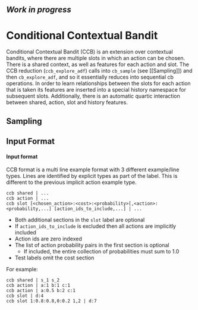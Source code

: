 ## _Work in progress_

# Conditional Contextual Bandit

Conditional Contextual Bandit (CCB) is an extension over contextual bandits, where there are multiple slots in which an action can be chosen. There is a shared context, as well as features for each action and slot. The CCB reduction (`ccb_explore_adf`) calls into `cb_sample` (see [[Sampling]]) and then `cb_explore_adf`, and so it essentially reduces into sequential cb operations. In order to learn relationships between the slots for each action that is taken its features are inserted into a special history namespace for subsequent slots. Additionally, there is an automatic quartic interaction between shared, action, slot and history features.

## Sampling
## Input Format
#### Input format
CCB format is a multi line example format with 3 different example/line types. Lines are identified by explicit types as part of the label. This is different to the previous implicit action example type.
```
ccb shared | ...
ccb action | ...
ccb slot [<chosen_action>:<cost>:<probability>[,<action>:<probability,...] [action_ids_to_include,...] | ...
```
- Both additional sections in the `slot` label are optional
- If `action_ids_to_include` is excluded then all actions are implicitly included
- Action ids are zero indexed
- The list of action probability pairs in the first section is optional
  - If included, the entire collection of probabilities must sum to 1.0
- Test labels omit the cost section

For example:
```
ccb shared | s_1 s_2
ccb action | a:1 b:1 c:1
ccb action | a:0.5 b:2 c:1
ccb slot | d:4
ccb slot 1:0.8:0.8,0:0.2 1,2 | d:7
```